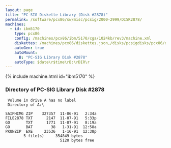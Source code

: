 ```yaml
---
layout: page
title: "PC-SIG Diskette Library (Disk #2878)"
permalink: /software/pcx86/sw/misc/pcsig/2000-2999/DISK2878/
machines:
  - id: ibm5170
    type: pcx86
    config: /machines/pcx86/ibm/5170/cga/1024kb/rev3/machine.xml
    diskettes: /machines/pcx86/diskettes.json,/disks/pcsigdisks/pcx86/diskettes.json
    autoGen: true
    autoMount:
      B: "PC-SIG Library Disk #2878"
    autoType: $date\r$time\rB:\rDIR\r
---
```


{% include machine.html id="ibm5170" %}

### Directory of PC-SIG Library Disk #2878

     Volume in drive A has no label
     Directory of A:\

    SAIPHIMG ZIP    327357  11-06-91   2:34a
    FILE2878 TXT      2147  11-07-91   5:33p
    GO       TXT      1771  11-07-91   8:19a
    GO       BAT        38   1-31-91  12:58a
    PKUNZIP  EXE     23536   1-16-91  12:38p
            5 file(s)     354849 bytes
                            5120 bytes free
